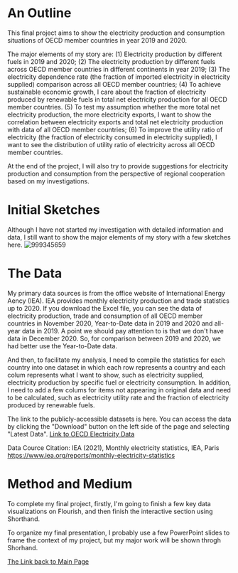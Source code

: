 # An Outline
This final project aims to show the electricity production and consumption situations of OECD member countries in year 2019 and 2020.

The major elements of my story are: (1) Electricity production by different fuels in 2019 and 2020; (2) The electricity production by different fuels across OECD member countries in different continents in year 2019; (3) The electricity dependence rate (the fraction of imported electricity in electricity supplied) comparison across all OECD member countries; (4) To achieve sustainable economic growth, I care about the fraction of electricity produced by renewable fuels in total net electricity production for all OECD member countries. (5) To test my assumption whether the more total net electricity production, the more electricity exports, I want to show the correlation between electricity exports and total net electricity production with data of all OECD member countries; (6) To improve the utility ratio of electricity (the fraction of electricity consumed in electricity supplied), I want to see the distribution of utility ratio of electricity across all OECD member countries.

At the end of the project, I will also try to provide suggestions for electricity production and consumption from the perspective of regional cooperation based on my investigations.

# Initial Sketches
Although I have not started my investigation with detailed information and data, I still want to show the major elements of my story with a few sketches here.
![999345659](https://user-images.githubusercontent.com/78348072/109444747-e3b6bc00-7a78-11eb-83d4-b5d9c059cf7a.jpg)

# The Data
My primary data sources is from the office website of International Energy Aency (IEA). IEA provides monthly electricity production and trade statistics up to 2020. If you download the Excel file, you can see the data of electricity production, trade and consumption of all OECD member countries in November 2020, Year-to-Date data in 2019 and 2020 and all-year data in 2019. A point we should pay attention to is that we don't have data in December 2020. So, for comparison between 2019 and 2020, we had better use the Year-to-Date data. 

And then, to facilitate my analysis, I need to compile the statistics for each country into one dataset in which each row represents a country and each colum represents what I want to show, such as electricity supplied, electricity production by specific fuel or electricity consumption. In addition, I need to add a few colums for items not appearing in original data and need to be calculated, such as electricity utility rate and the fraction of electricity produced by renewable fuels.

The link to the publicly-accessible datasets is here. You can access the data by clicking the "Download" button on the left side of the page and selecting "Latest Data".
[Link to OECD Electricity Data](https://www.iea.org/reports/monthly-electricity-statistics)

Data Cource Citation: IEA (2021), Monthly electricity statistics, IEA, Paris https://www.iea.org/reports/monthly-electricity-statistics

# Method and Medium
To complete my final project, firstly, I'm going to finish a few key data visualizations on Flourish, and then finish the interactive section using Shorthand.

To organize my final presentation, I probably use a few PowerPoint slides to frame the context of my project, but my major work will be shown throgh Shorhand.

[The Link back to Main Page](/README.md)
